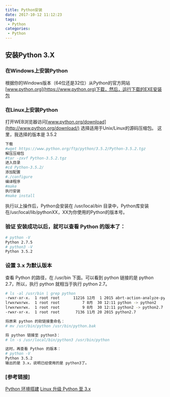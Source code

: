 ```yaml
---
title: Python安装
date: 2017-10-12 11:12:23
tags:
 - Python
categories:
 - Python
---
```

## 安装Python 3.X

### 在Windows上安装Python
根据你的Windows版本（64位还是32位）从Python的官方网站[www.python.org](https://www.python.org)下载，然后，运行下载的EXE安装包

### 在Linux上安装Python


打开WEB浏览器访问[www.python.org/download](http://www.python.org/download/)
选择适用于Unix/Linux的源码压缩包。
这里，我选择的版本是 3.5.2 

``` bash
下载
#wget https://www.python.org/ftp/python/3.5.2/Python-3.5.2.tgz
解压压缩包
#tar -zxvf Python-3.5.2.tgz
进入目录
#cd Python-3.5.2/
添加配置
#./configure
编译程序
#make
执行安装
#make install
```
执行以上操作后，Python会安装在 /usr/local/bin 目录中，Python库安装在/usr/local/lib/pythonXX，XX为你使用的Python的版本号。

### 验证 安装成功以后，就可以查看 Python 的版本了：
``` bash
# python -V
Python 2.7.5
# python3 -V
Python 3.5.2
```

### 设置 3.x 为默认版本
查看 Python 的路径，在 /usr/bin 下面。可以看到 python 链接的是 python 2.7，所以，执行 python 就相当于执行 python 2.7。
``` bash
# ls -al /usr/bin | grep python
-rwxr-xr-x.  1 root root      11216 12月  1 2015 abrt-action-analyze-python
lrwxrwxrwx.  1 root root          7 8月  30 12:11 python -> python2
lrwxrwxrwx.  1 root root          9 8月  30 12:11 python2 -> python2.7
-rwxr-xr-x.  1 root root       7136 11月 20 2015 python2.7

将原来 python 的软链接重命名：
# mv /usr/bin/python /usr/bin/python.bak

将 python 链接至 python3：
# ln -s /usr/local/bin/python3 /usr/bin/python

这时，再查看 Python 的版本：
# python -V
Python 3.5.2
输出的是 3.x，说明已经使用的是 python3了。
```


 ### [参考链接]
 [Python 环境搭建](http://www.runoob.com/python/python-install.html)
 [Linux 升级 Python 至 3.x](http://blog.csdn.net/liang19890820/article/details/51079633)	
